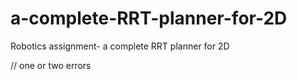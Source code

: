 # a-complete-RRT-planner-for-2D
Robotics assignment- a complete RRT planner for 2D



// one or two errors

